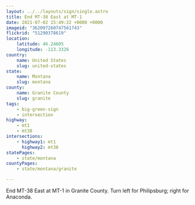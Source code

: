 ```yaml
---
layout: ../../layouts/sign/single.astro
title: End MT-38 East at MT-1
date: 2021-07-02 15:49:22 +0000 +0000
imageid: "362097260747561743"
flickrid: "51290378619"
location:
    latitude: 46.24605
    longitude: -113.3326
country:
    name: United States
    slug: united-states
state:
    name: Montana
    slug: montana
county:
    name: Granite County
    slug: granite
tags:
    - big-green-sign
    - intersection
highway:
    - mt1
    - mt38
intersections:
    - highway1: mt1
      highway2: mt38
statePages:
    - state/montana
countyPages:
    - state/montana/granite

---
```

End MT-38 East at MT-1 in Granite County.  Turn left for Philipsburg; right for Anaconda.